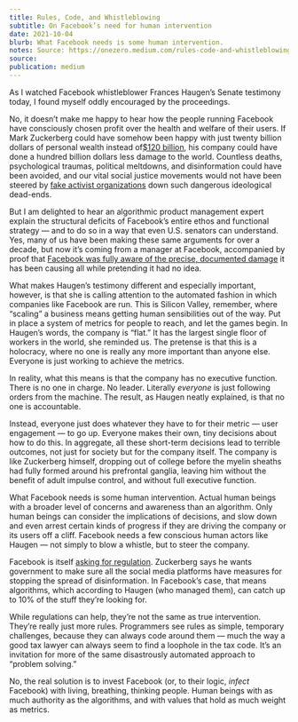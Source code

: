 ```yaml
---
title: Rules, Code, and Whistleblowing
subtitle: On Facebook’s need for human intervention
date: 2021-10-04
blurb: What Facebook needs is some human intervention.
notes: Source: https://onezero.medium.com/rules-code-and-whistleblowing-6796a2039af5
source: 
publication: medium
---
```


As I watched Facebook whistleblower Frances Haugen’s Senate testimony today, I found myself oddly encouraged by the proceedings.

No, it doesn’t make me happy to hear how the people running Facebook have consciously chosen profit over the health and welfare of their users. If Mark Zuckerberg could have somehow been happy with just twenty billion dollars of personal wealth instead of[$120 billion](https://www.forbes.com/profile/mark-zuckerberg/?sh=7cebf9d23e06), his company could have done a hundred billion dollars less damage to the world. Countless deaths, psychological traumas, political meltdowns, and disinformation could have been avoided, and our vital social justice movements would not have been steered by [fake activist organizations](https://www.nytimes.com/2018/08/14/technology/facebook-disinformation-black-elevation.html) down such dangerous ideological dead-ends.

But I am delighted to hear an algorithmic product management expert explain the structural deficits of Facebook’s entire ethos and functional strategy — and to do so in a way that even U.S. senators can understand. Yes, many of us have been making these same arguments for over a decade, but now it’s coming from a manager at Facebook, accompanied by proof that [Facebook was fully aware of the precise, documented damage](https://www.wsj.com/articles/facebook-knows-instagram-is-toxic-for-teen-girls-company-documents-show-11631620739) it has been causing all while pretending it had no idea.

What makes Haugen’s testimony different and especially important, however, is that she is calling attention to the automated fashion in which companies like Facebook are run. This is Silicon Valley, remember, where “scaling” a business means getting human sensibilities out of the way. Put in place a system of metrics for people to reach, and let the games begin. In Haugen’s words, the company is “flat.” It has the largest single floor of workers in the world, she reminded us. The pretense is that this is a holocracy, where no one is really any more important than anyone else. Everyone is just working to achieve the metrics.

In reality, what this means is that the company has no executive function. There is no one in charge. No leader. Literally _everyone_ is just following orders from the machine. The result, as Haugen neatly explained, is that no one is accountable.

Instead, everyone just does whatever they have to for their metric — user engagement — to go up. Everyone makes their own, tiny decisions about how to do this. In aggregate, all these short-term decisions lead to terrible outcomes, not just for society but for the company itself. The company is like Zuckerberg himself, dropping out of college before the myelin sheaths had fully formed around his prefrontal ganglia, leaving him without the benefit of adult impulse control, and without full executive function.

What Facebook needs is some human intervention. Actual human beings with a broader level of concerns and awareness than an algorithm. Only human beings can consider the implications of decisions, and slow down and even arrest certain kinds of progress if they are driving the company or its users off a cliff. Facebook needs a few conscious human actors like Haugen — not simply to blow a whistle, but to steer the company.

Facebook is itself [asking for regulation](https://www.vox.com/recode/2021/3/24/22349186/facebook-zuckerberg-testimony-section-230-reform-proposal). Zuckerberg says he wants government to make sure all the social media platforms have measures for stopping the spread of disinformation. In Facebook’s case, that means algorithms, which according to Haugen (who managed them), can catch up to 10% of the stuff they’re looking for.

While regulations can help, they’re not the same as true intervention. They’re really just more rules. Programmers see rules as simple, temporary challenges, because they can always code around them — much the way a good tax lawyer can always seem to find a loophole in the tax code. It’s an invitation for more of the same disastrously automated approach to “problem solving.”

No, the real solution is to invest Facebook (or, to their logic, _infect_ Facebook) with living, breathing, thinking people. Human beings with as much authority as the algorithms, and with values that hold as much weight as metrics.
